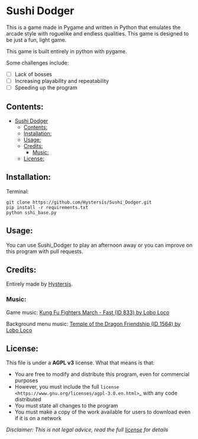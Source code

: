 # Sushi Dodger
This is a game made in Pygame and written in Python that emulates the arcade style with roguelike and endless qualities. This game is designed to be just a fun, light game.

This game is built entirely in python with pygame.

Some challenges include: 
- [ ] Lack of bosses
- [ ] Increasing playability and repeatability
- [ ] Speeding up the program

## Contents:
- [Sushi Dodger](#sushi-dodger)
  - [Contents:](#contents)
  - [Installation:](#installation)
  - [Usage:](#usage)
  - [Credits:](#credits)
    - [Music:](#music)
  - [License:](#license)

## Installation:
Terminal:

```
git clone https://github.com/Hystersis/Sushi_Dodger.git
pip install -r requirements.txt
python sshi_base.py
```

## Usage:
You can use Sushi_Dodger to play an afternoon away or you can improve on this program with pull requests.

## Credits:
Entirely made by [Hystersis](https://github.com/Hystersis).

### Music:

Game music: [Kung Fu Fighters March - Fast (ID 833) by Lobo Loco](https://freemusicarchive.org/music/Lobo_Loco/Round_the_World/Kung_Fu_Fighters_March_-_Fast_ID_833)

Background menu music: [Temple of the Dragon Friendship (ID 1564) by Lobo Loco](https://freemusicarchive.org/music/Lobo_Loco/hot-summer-place/temple-of-the-dragon-friendship-id-1564)

## License:
This file is under a **AGPL v3** license.
What that means is that:
- You are free to modify and distribute this program, even for commercial purposes
- However, you must include the full `license <https://www.gnu.org/licenses/agpl-3.0.en.html>`_ with any code distributed
- You must state all changes to the program
- You must make a copy of the work available for users to download even if it is on a network

*Disclaimer: This is not legal advice, read the full [license](https://www.gnu.org/licenses/agpl-3.0.en.html) for details*